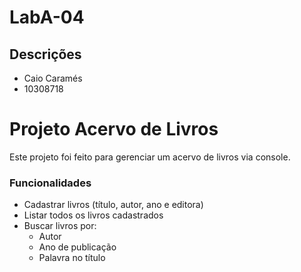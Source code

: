 # LabA-04
## Descrições

- Caio Caramés
- 10308718

# Projeto Acervo de Livros

Este projeto foi feito para gerenciar um acervo de livros via console.

### Funcionalidades

- Cadastrar livros (título, autor, ano e editora)
- Listar todos os livros cadastrados
- Buscar livros por:
  - Autor
  - Ano de publicação
  - Palavra no título
